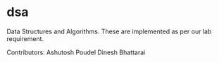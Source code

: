 # dsa
Data Structures and Algorithms.
These are implemented as per our lab requirement.

Contributors:
Ashutosh Poudel <atosh502>
Dinesh Bhattarai <dineshdb>
